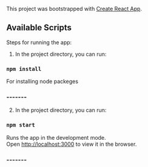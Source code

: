 This project was bootstrapped with [Create React App](https://github.com/facebook/create-react-app).

## Available Scripts

Steps for running the app:

1. In the project directory, you can run:

### `npm install`

For installing node packeges

### -------

2. In the project directory, you can run:

### `npm start`

Runs the app in the development mode.<br>
Open [http://localhost:3000](http://localhost:3000) to view it in the browser.

### -------
